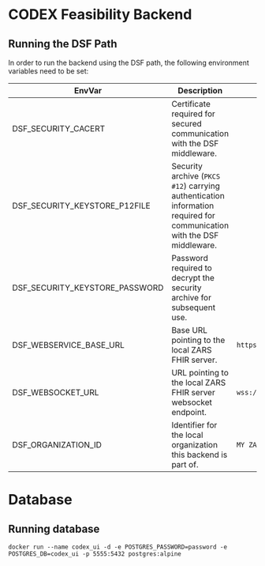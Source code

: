 # CODEX Feasibility Backend

## Running the DSF Path

In order to run the backend using the DSF path, the following environment variables need to be set:

| EnvVar | Description | Example |
|--------|-------------|---------|
| DSF_SECURITY_CACERT | Certificate required for secured communication with the DSF middleware. ||
| DSF_SECURITY_KEYSTORE_P12FILE | Security archive (`PKCS #12`) carrying authentication information required for communication with the DSF middleware. ||
| DSF_SECURITY_KEYSTORE_PASSWORD | Password required to decrypt the security archive for subsequent use. ||
| DSF_WEBSERVICE_BASE_URL | Base URL pointing to the local ZARS FHIR server. | `https://zars/fhir` |
| DSF_WEBSOCKET_URL | URL pointing to the local ZARS FHIR server websocket endpoint. | `wss://zars/fhir/ws` |
| DSF_ORGANIZATION_ID | Identifier for the local organization this backend is part of. | `MY ZARS` |


# Database

## Running database

```
docker run --name codex_ui -d -e POSTGRES_PASSWORD=password -e POSTGRES_DB=codex_ui -p 5555:5432 postgres:alpine
```
